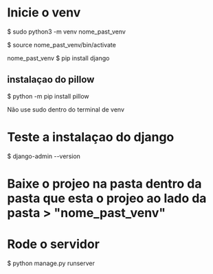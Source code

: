 <h1>Inicie o venv</h1>
<p>$ sudo python3 -m venv nome_past_venv </p>
<p>$ source nome_past_venv/bin/activate</p>
<p>nome_past_venv $ pip install django </p>
<h2>instalaçao do pillow</h2>
$ python -m pip install pillow
<p>Não use sudo dentro do terminal de venv</p>

<h1>Teste a instalaçao do django</h1>
$ django-admin --version

<h1>Baixe o projeo na pasta dentro da pasta que esta o projeo ao lado da pasta > "nome_past_venv"</h1> 

<h1>Rode o servidor </h1>
$ python manage.py runserver
